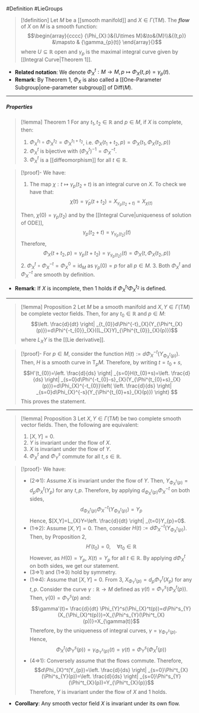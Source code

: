 #Definition #LieGroups 

> [!definition]
> Let $M$ be a [[smooth manifold]] and $X\in \Gamma(\text{T}M)$. The ***flow*** of $X$ on $M$ is a smooth function: $$\begin{array}{cccc} {\Phi_{X}:}&{U\times M}&\to&{M}\\&{(t,p)} &\mapsto & {\gamma_{p}(t)} \end{array}{}$$where $U\subseteq \mathbb{R}$ open and  $\gamma_{p}$ is the maximal integral curve given by [[Integral Curve|Theorem 1]].
- **Related notation**: We denote $\Phi_{X}^t:M\to M,p\mapsto \Phi_{X}(t,p)=\gamma_{p}(t)$. 
- **Remark**: By Theorem 1, $\Phi_{X}$ is also called a [[One-Parameter Subgroup|one-parameter subgroup]] of $\text{Diff}(M)$. 
---
##### Properties
> [!lemma] Theorem 1
> For any $t_{1},t_{2}\in \mathbb{R}$ and $p\in M$, if $X$ is complete, then:
> 1. $\Phi_{X}^{t_{1}}\circ\Phi_{X}^{t_{2}}=\Phi_{X}^{t_{1}+t_{2}}$, i.e. $\Phi_{X}(t_{1}+t_{2},p)=\Phi_{X}(t_{1},\Phi_{X}(t_{2},p))$
> 2. $\Phi_{X}^t$ is bijective with $(\Phi_{X}^t)^{-1}=\Phi_{X}^{-t}$.
> 3. $\Phi_{X}^t$ is a [[diffeomorphism]] for all $t\in \mathbb{R}$.

> [!proof]-
> We have:
> 1. The map $\chi:t\mapsto \gamma_{p}(t_{2}+t)$ is an integral curve on $X$. To check we have that: $$\dot{\chi}(t)=\dot{\gamma}_{p}(t+t_{2})=X_{\gamma_{p}(t_{2}+t)}=X_{\chi(t)}$$
> 
> 	Then, $\chi(0)=\gamma_{p}(t_{2})$ and by the [[Integral Curve|uniqueness of solution of ODE]], $$\gamma_{p}(t_{2}+t)=\gamma_{\gamma_{p}(t_{2})}(t)$$Therefore, $$\Phi_{X}(t+t_{2},p)=\gamma_{p}(t+t_{2})=\gamma_{\gamma_{p}(t_{2})}(t)=\Phi_{X}(t,\Phi_{X}(t_{2},p))$$
> 2. $\Phi_{X}^t\circ\Phi_{X}^{-t}=\Phi_{X}^0=\text{id}_{M}$ as $\gamma_{p}(0)=p$ for all $p\in M$. 
> 3. Both $\Phi^t_{X}$ and $\Phi^{-t}_{X}$ are smooth by definition.
- **Remark**: If $X$ is incomplete, then 1 holds if $\Phi_{X}^{t_{1}}\Phi_{X}^{t_{2}}$ is defined.
---
> [!lemma] Proposition 2
> Let $M$ be a smooth manifold and $X,Y\in \Gamma(\text{T}M)$ be complete vector fields. Then, for any $t_{0}\in \mathbb{R}$ and $p\in M$: $$\left. \frac{d}{dt} \right| _{t_{0}}d\Phi^{-t}_{X}(Y_{\Phi^t_{X}(p)})=d\Phi^{-t_{0}}_{X}((L_{X}Y)_{\Phi^{t_{0}}_{X}(p)})$$where $L_{X}Y$ is the [[Lie derivative]].

> [!proof]-
> For $p\in M$, consider the function $H(t):=d\Phi^{-t}_{X}(Y_{\Phi^t_{X}(p)})$. Then, $H$ is a smooth curve in $\text{T}_{p}M$. Therefore, by writing $t=t_{0}+s$, $$H'(t_{0})=\left. \frac{d}{ds} \right| _{s=0}H(t_{0}+s)=\left. \frac{d}{ds} \right| _{s=0}d\Phi^{-t_{0}-s}_{X}(Y_{\Phi^{t_{0}+s}_{X}(p)})=d\Phi_{X}^{-t_{0}}\left( \left. \frac{d}{ds} \right| _{s=0}d\Phi_{X}^{-s}(Y_{\Phi^{t_{0}+s}_{X}(p)}) \right) $$This proves the statement.
---
> [!lemma] Proposition 3
> Let $X,Y\in \Gamma(\text{T}M)$ be two complete smooth vector fields. Then, the following are equivalent:
> 1. $[X,Y]=0$.
> 3. $Y$ is invariant under the flow of $X$.
> 4. $X$ is invariant under the flow of $Y$.
> 5. $\Phi_{X}^t$ and $\Phi_{Y}^s$ commute for all $t,s\in \mathbb{R}$.

> [!proof]-
> We have: 
> - (2=>1): Assume $X$ is invariant under the flow of $Y$. Then, $Y_{\Phi^t_{X}(p)}=d_{p}\Phi^t_{X}(Y_{p})$ for any $t,p$. Therefore, by applying $d_{\Phi^t_{X}(p)}\Phi^{-t}_{X}$ on both sides, $$d_{\Phi^t_{X}(p)}\Phi^{-t}_{X}(Y_{\Phi^t_{X}(p)})=Y_{p}$$Hence, $[X,Y]=L_{X}Y=\left. \frac{d}{dt} \right| _{t=0}Y_{p}=0$.
> - (1=>2): Assume $[X,Y]=0$. Then, consider $H(t):=d\Phi^{-t}_{X}(Y_{\Phi^t_{X}(p)})$. Then, by Proposition 2, $$H'(t_{0})=0,\quad \forall t_{0}\in \mathbb{R}$$However, as $H(0)=Y_{p}$, $X(t)=Y_{p}$ for all $t\in \mathbb{R}$. By applying $d\Phi^{t}_{X}$ on both sides, we get our statement.
> - (3=>1) and (1=>3) hold by symmetry.
> - (1=>4): Assume that $[X,Y]=0$. From 3, $X_{\Phi^t_{Y}(p)}=d_{p}\Phi^t_{Y}(X_{p})$ for any $t,p$. Consider the curve $\gamma:\mathbb{R}\to M$ defined as $\gamma(t)=\Phi_{Y}^s(\Phi_{X}^t(p))$. Then, $\gamma(0)=\Phi_{Y}^s(p)$ and: $$\gamma'(t)= \frac{d}{dt} \Phi_{Y}^s(\Phi_{X}^t(p))=d\Phi^s_{Y}(X_{\Phi_{X}^t(p)})=X_{\Phi^s_{Y}(\Phi^t_{X}(p))}=X_{\gamma(t)}$$
>   Therefore, by the uniqueness of integral curves, $\gamma=\gamma_{\Phi^s_{Y}(p)}$. Hence,$$\Phi_{X}^t(\Phi_{Y}^s(p))=\gamma_{\Phi^s_{Y}(p)}(t)=\gamma(t)=\Phi^s_{Y}(\Phi^t_{X}(p))$$
> - (4=>1): Conversely assume that the flows commute. Therefore, $$d\Phi_{X}^t(Y_{p})=\left. \frac{d}{ds} \right| _{s=0}\Phi^t_{X}(\Phi^s_{Y}(p))=\left. \frac{d}{ds} \right| _{s=0}\Phi^s_{Y}(\Phi^t_{X}(p))=Y_{\Phi^t_{X}(p)}$$Therefore, $Y$ is invariant under the flow of $X$ and 1 holds.
- **Corollary**: Any smooth vector field $X$ is invariant under its own flow. 